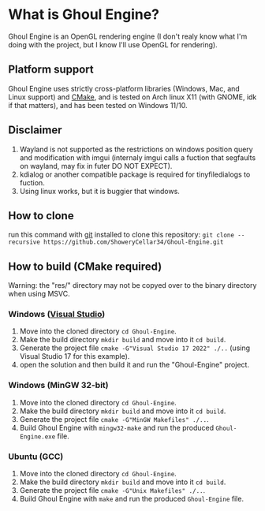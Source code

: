 
# What is Ghoul Engine?

Ghoul Engine is an OpenGL rendering engine \(I don't realy know what I'm doing with the project, but I know I'll use OpenGL for rendering\).

## Platform support

Ghoul Engine uses strictly cross-platform libraries \(Windows, Mac, and Linux support\) and [CMake](https://cmake.org/), and is tested on Arch linux X11 (with GNOME, idk if that matters), and has been tested on Windows 11/10.

## Disclaimer
1. Wayland is not supported as the restrictions on windows position query and modification with imgui \(internaly imgui calls a fuction that segfaults on wayland, may fix in futer DO NOT EXPECT\).
2. kdialog or another compatible package is required for tinyfiledialogs to fuction.
3. Using linux works, but it is buggier that windows.

## How to clone

run this command with [git](https://git-scm.com/) installed to clone this repository: `git clone --recursive https://github.com/ShoweryCellar34/Ghoul-Engine.git`

## How to build \(CMake required\)

Warning: the "res/" directory may not be copyed over to the binary directory when using MSVC.
### Windows \([Visual Studio](https://visualstudio.microsoft.com/)\)
1. Move into the cloned directory `cd Ghoul-Engine`.
2. Make the build directory `mkdir build` and move into it `cd build`.
3. Generate the project file `cmake -G"Visual Studio 17 2022" ./..` \(using Visual Studio 17 for this example\).
4. open the solution and then build it and run the "Ghoul-Engine" project.

### Windows \(MinGW 32-bit\)

1. Move into the cloned directory `cd Ghoul-Engine`.
2. Make the build directory `mkdir build` and move into it `cd build`.
3. Generate the project file `cmake -G"MinGW Makefiles" ./..`.
4. Build Ghoul Engine with `mingw32-make` and run the produced `Ghoul-Engine.exe` file.

### Ubuntu \(GCC\)

1. Move into the cloned directory `cd Ghoul-Engine`.
2. Make the build directory `mkdir build` and move into it `cd build`.
3. Generate the project file `cmake -G"Unix Makefiles" ./..`.
4. Build Ghoul Engine with `make` and run the produced `Ghoul-Engine` file.
